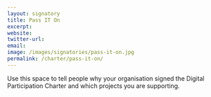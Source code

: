 ```yaml
---
layout: signatory
title: Pass IT On
excerpt: 
website: 
twitter-url:
email: 
image: /images/signatories/pass-it-on.jpg
permalink: /charter/pass-it-on/
---
```


Use this space to tell people why your organisation signed the Digital Participation Charter and which projects you are supporting.